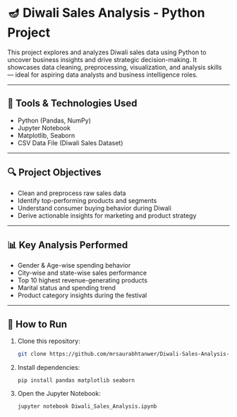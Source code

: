 # 🪔 Diwali Sales Analysis - Python Project

This project explores and analyzes Diwali sales data using Python to uncover business insights and drive strategic decision-making. It showcases data cleaning, preprocessing, visualization, and analysis skills — ideal for aspiring data analysts and business intelligence roles.

---

## 🧰 Tools & Technologies Used
- Python (Pandas, NumPy)
- Jupyter Notebook
- Matplotlib, Seaborn
- CSV Data File (Diwali Sales Dataset)

---

## 🔍 Project Objectives
- Clean and preprocess raw sales data
- Identify top-performing products and segments
- Understand consumer buying behavior during Diwali
- Derive actionable insights for marketing and product strategy

---

## 📊 Key Analysis Performed
- Gender & Age-wise spending behavior
- City-wise and state-wise sales performance
- Top 10 highest revenue-generating products
- Marital status and spending trend
- Product category insights during the festival

---

## 🧪 How to Run
1. Clone this repository:
   ```bash
   git clone https://github.com/mrsaurabhtanwer/Diwali-Sales-Analysis-Python-.git
2. Install dependencies:
   ````
   pip install pandas matplotlib seaborn

3. Open the Jupyter Notebook:
   ````
   jupyter notebook Diwali_Sales_Analysis.ipynb
   
